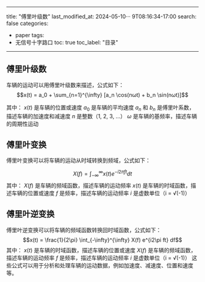 ---
title:  "傅里叶级数"
last_modified_at: 2024-05-10··· 9T08:16:34-17:00
search: false
categories: 
  - paper
tags: 
  - 无信号十字路口
toc: true
toc_label: "目录"
-- -
## 傅里叶级数

车辆的运动可以用傅里叶级数来描述，公式如下：
$$x(t) = a_0 + \sum_{n=1}^{\infty} [a_n \cos(nωt) + b_n \sin(nωt)]$$

其中：
$x(t)$ 是车辆的位置或速度
$a_0$ 是车辆的平均速度
$a_n$ 和 $b_n$ 是傅里叶系数，描述车辆的加速度和减速度
$n$ 是整数（1, 2, 3, ...）
$ω$ 是车辆的基频率，描述车辆的周期性运动

## 傅里叶变换

傅里叶变换可以将车辆的运动从时域转换到频域，公式如下：

$$X(f) = \int_{-\infty}^{\infty} x(t) e^{-i2\pi ft} dt$$
其中：
$X(f)$ 是车辆的频域函数，描述车辆的运动频率
$x(t)$ 是车辆的时域函数，描述车辆的位置或速度
$f$ 是频率，描述车辆的运动频率
$i$ 是虚数单位（i = √(-1)）

## 傅里叶逆变换
傅里叶逆变换可以将车辆的频域函数转换回时域函数，公式如下：
$$x(t) = \frac{1}{2\pi} \int_{-\infty}^{\infty} X(f) e^{i2\pi ft} df$$
其中：
$x(t)$ 是车辆的时域函数，描述车辆的位置或速度
$X(f)$ 是车辆的频域函数，描述车辆的运动频率
$f$ 是频率，描述车辆的运动频率
$i$ 是虚数单位（i = √(-1)）
这些公式可以用于分析和处理车辆的运动数据，例如加速度、减速度、位置和速度等。
